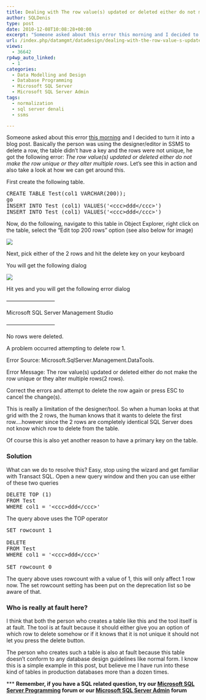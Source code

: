 ```yaml
---
title: Dealing with The row value(s) updated or deleted either do not make the row unique or they alter multiple rows errors
author: SQLDenis
type: post
date: 2010-12-08T10:08:28+00:00
excerpt: "Someone asked about this error this morning and I decided to turn it into a blog post. Basically the person was using the designer/editor in SSMS to delete a row, the table didn't have a key and the rows were not unique, he got the following error: The&hellip;"
url: /index.php/datamgmt/datadesign/dealing-with-the-row-value-s-updated-or/
views:
  - 36642
rp4wp_auto_linked:
  - 1
categories:
  - Data Modelling and Design
  - Database Programming
  - Microsoft SQL Server
  - Microsoft SQL Server Admin
tags:
  - normalization
  - sql server denali
  - ssms

---
```

Someone asked about this error [this morning][1] and I decided to turn it into a blog post. Basically the person was using the designer/editor in SSMS to delete a row, the table didn&#8217;t have a key and the rows were not unique, he got the following error: _The row value(s) updated or deleted either do not make the row unique or they alter multiple rows_. Let&#8217;s see this in action and also take a look at how we can get around this.

First create the following table.

<pre>CREATE TABLE Test(col1 VARCHAR(200));
go
INSERT INTO Test (col1) VALUES('&lt;ccc&gt;ddd&lt;/ccc&gt;')
INSERT INTO Test (col1) VALUES('&lt;ccc&gt;ddd&lt;/ccc&gt;')</pre>

Now, do the following, navigate to this table in Object Explorer, right click on the table, select the &#8220;Edit top 200 rows&#8221; option (see also below for image)

![][2]

Next, pick either of the 2 rows and hit the delete key on your keyboard
  
You will get the following dialog
  
![][3]

Hit yes and you will get the following error dialog

&#8212;&#8212;&#8212;&#8212;&#8212;&#8212;&#8212;&#8212;&#8212;
  
Microsoft SQL Server Management Studio
  
&#8212;&#8212;&#8212;&#8212;&#8212;&#8212;&#8212;&#8212;&#8212;
  
No rows were deleted.

A problem occurred attempting to delete row 1.
  
Error Source: Microsoft.SqlServer.Management.DataTools.
  
Error Message: The row value(s) updated or deleted either do not make the row unique or they alter multiple rows(2 rows).

Correct the errors and attempt to delete the row again or press ESC to cancel the change(s).

This is really a limitation of the designer/tool. So when a human looks at that grid with the 2 rows, the human knows that it wants to delete the first row&#8230;.however since the 2 rows are completely identical SQL Server does not know which row to delete from the table.

Of course this is also yet another reason to have a primary key on the table.

### Solution

What can we do to resolve this? Easy, stop using the wizard and get familiar with Transact SQL. Open a new query window and then you can use either of these two queries

<pre>DELETE TOP (1)
FROM Test
WHERE col1 = '&lt;ccc&gt;ddd&lt;/ccc&gt;'</pre>

The query above uses the TOP operator

<pre>SET rowcount 1
   
DELETE
FROM Test
WHERE col1 = '&lt;ccc&gt;ddd&lt;/ccc&gt;'
   
SET rowcount 0</pre>

The query above uses rowcount with a value of 1, this will only affect 1 row now. The set rowcount setting has been put on the deprecation list so be aware of that.

### Who is really at fault here?

I think that both the person who creates a table like this and the tool itself is at fault. The tool is at fault because it should either give you an option of which row to delete somehow or if it knows that it is not unique it should not let you press the delete button.

The person who creates such a table is also at fault because this table doesn&#8217;t conform to any database design guidelines like normal form. I know this is a simple example in this post, but believe me I have run into these kind of tables in production databases more than a dozen times. 

\*** **Remember, if you have a SQL related question, try our [Microsoft SQL Server Programming][4] forum or our [Microsoft SQL Server Admin][5] forum**<ins></ins>

 [1]: http://stackoverflow.com/questions/4386592/why-cannot-i-delete-edit-a-row-with-xml-value-in-ssms
 [2]: /wp-content/uploads/blogs/DataMgmt/200rows.png ""
 [3]: /wp-content/uploads/blogs/DataMgmt//delete.png ""
 [4]: http://forum.ltd.local/viewforum.php?f=17
 [5]: http://forum.ltd.local/viewforum.php?f=22